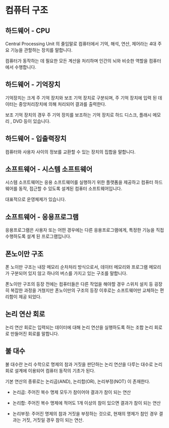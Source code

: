 # 컴퓨터 구조


## 하드웨어 - CPU

Central Processing Unit 의 줄임말로 컴퓨터에서 기억, 해석, 연산, 제어라는 4대 주요 기능을 관할하는 장치를 말합니다.

컴퓨터가 동작하는 데 필요한 모든 계산을 처리하며 인간의 뇌와 비슷한 역할을 컴퓨터에서 수행합니다.


## 하드웨어 - 기억장치

기억장치는 크게 주 기억 장치와 보조 기억 장치로 구분되며, 주 기억 장치에 입력 된 데이터는 중앙처리장치에 의해 처리되어 결과를 출력한다.

보조 기억 장치의 경우 주 기억 장치를 보조하는 기억 장치로 하드 디스크, 플래시 메모리 , DVD 등이 있습니다.


## 하드웨어 - 입출력장치

컴퓨터와 사용자 사이의 정보를 교환할 수 있는 장치의 집합을 말합니다. 


## 소프트웨어 - 시스템 소프트웨어

시스템 소프트웨어는 응용 소프트웨어를 실행하기 위한 플랫폼을 제공하고 컴퓨터 하드웨어를 동작, 접근할 수 있도록 설계된 컴퓨터 소프트웨어입니다.

대표적으로 운영체제가 있습니다.


## 소프트웨어 - 응용프로그램

응용프로그램은 사용자 또는 어떤 경우에는 다른 응용프로그램에게, 특정한 기능을 직접 수행하도록 설계 된 프로그램입니다.



## 폰노이만 구조

폰 노이만 구조는 내장 메모리 순차처리 방식으로서, 데이터 메모리와 프로그램 메모리가 구분되어 있지 않고 하나의 버스를 가지고 있는 구조를 말합니다.

폰노이만 구조의 등장 전에는 컴퓨터들은 다른 작업을 해야할 경우 스위치 설치 등 굉장히 복잡한 과정을 거쳤지만 폰노이만의 구조의 등장 이후로는 소프트웨어만 교체하는 편리함이 제공 되었다.



## 논리 연산 회로


논리 연산 회로는 입력되는 데이터에 대해 논리 연산을 실행하도록 하는 조합 논리 회로로 만들어진 회로를 말합니다.



## 불 대수

불 대수란 논리 수학으로 명제의 참과 거짓을 판단하는 논리 연산을 다루는 대수로 논리 회로 설계에 이용되어 컴퓨터 동작의 기초가 된다.

기본 연산의 종류로는 논리곱(AND), 논리합(OR), 논리부정(NOT) 이 존재한다.

* 논리곱: 주어진 복수 명제 모두가 참이어야 결과가 참이 되는 연산

* 논리합: 주어진 복수 명제에 적어도 1개 이상의 참이 있으면 결과가 참이 되는 연산

* 논리부정: 주어진 명제의 참과 거짓을 부정하는 것으로, 현재의 명제가 참인 경우 결과는 거짓, 거짓일 경우 참이 되는 연산.
 
